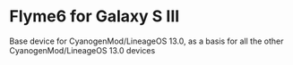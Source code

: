 # Flyme6 for Galaxy S III
Base device for CyanogenMod/LineageOS 13.0, as a basis for all the other CyanogenMod/LineageOS 13.0 devices
